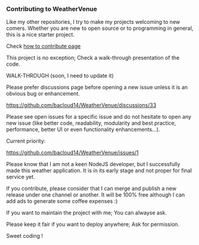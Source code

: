
### Contributing to WeatherVenue

Like my other repositories, I try to make my projects welcoming to new comers. Whether you are new to open source or to programming in general, this is a nice starter project.

Check [how to contribute page](https://opensource.guide/how-to-contribute/)

This project is no exception; Check a walk-through presentation of the code.  

WALK-THROUGH (soon, I need to update it)


Please prefer discussions page before opening a new issue unless it is an obvious bug or enhancement.

https://github.com/bacloud14/WeatherVenue/discussions/33

Please see open issues for a specific issue and do not hesitate to open any new issue (like better code, readability, modularity and best practice, performance, better UI or even functionality enhancements...).

Current priority: 

https://github.com/bacloud14/WeatherVenue/issues/1

Please know that I am not a keen NodeJS developer, but I successfully made this weather application. It is in its early stage and not proper for final service yet.

If you contribute, please consider that I can merge and publish a new release under one channel or another. It will be 100% free although I can add ads to generate some coffee expenses :)

If you want to maintain the project with me; You can alwayse ask.

Please keep it fair if you want to deploy anywhere; Ask for permission.

Sweet coding !
